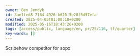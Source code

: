 ```yaml
---
owner: Ben Jendyk
id: 3ae1fed8-7164-4926-b620-5e28f5d57efa
created: 2025-04-05T01:00:18+0200
modified: 2025-05-16T18:43:26+0200
tags: [access/public, language/en, pr/25/116, tf/quarter]
key-words: []
---
```


Scribehow competitor for sopx